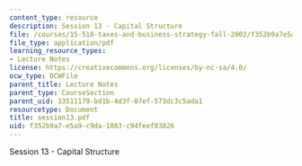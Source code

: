 ```yaml
---
content_type: resource
description: Session 13 - Capital Structure
file: /courses/15-518-taxes-and-business-strategy-fall-2002/f352b9a7e5a9c9da1083c94feef03826_session13.pdf
file_type: application/pdf
learning_resource_types:
- Lecture Notes
license: https://creativecommons.org/licenses/by-nc-sa/4.0/
ocw_type: OCWFile
parent_title: Lecture Notes
parent_type: CourseSection
parent_uid: 33511179-bd1b-4d3f-07ef-573dc3c5ada1
resourcetype: Document
title: session13.pdf
uid: f352b9a7-e5a9-c9da-1083-c94feef03826
---
```

Session 13 - Capital Structure